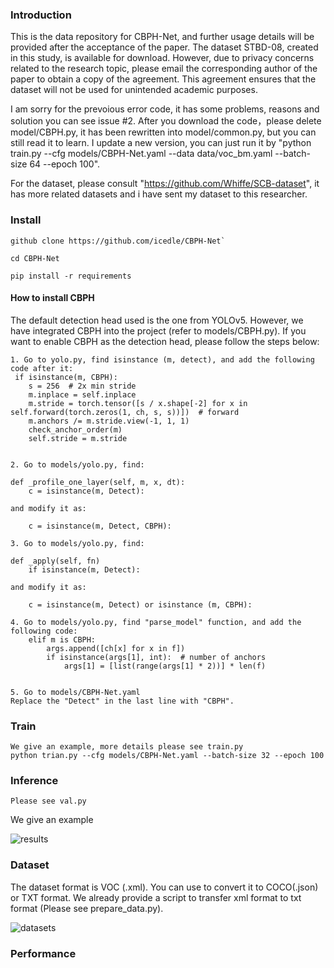 ### Introduction
This is the data repository for CBPH-Net, and further usage details will be provided after the acceptance of the paper. The dataset STBD-08, created in this study, is available for download. However, due to privacy concerns related to the research topic, please email the corresponding author of the paper to obtain a copy of the agreement. This agreement ensures that the dataset will not be used for unintended academic purposes.


I am sorry for the prevoious error code, it has some problems, reasons and solution you can see issue #2.
After you download the code，please delete model/CBPH.py, it has been rewritten into model/common.py, but you can still read it to learn. 
I update a new version, you can just run it by "python train.py --cfg models/CBPH-Net.yaml --data data/voc_bm.yaml --batch-size 64 --epoch 100". 


For the dataset, please consult "https://github.com/Whiffe/SCB-dataset", it has more related datasets and i have sent my dataset to this researcher.


### Install

```
github clone https://github.com/icedle/CBPH-Net`

cd CBPH-Net

pip install -r requirements
```

#### How to install CBPH

The default detection head used is the one from YOLOv5. However, we have integrated CBPH into the project (refer to models/CBPH.py). If you want to enable CBPH as the detection head, please follow the steps below:

```
1. Go to yolo.py, find isinstance (m, detect), and add the following code after it:
 if isinstance(m, CBPH):
    s = 256  # 2x min stride
    m.inplace = self.inplace
    m.stride = torch.tensor([s / x.shape[-2] for x in self.forward(torch.zeros(1, ch, s, s))])  # forward
    m.anchors /= m.stride.view(-1, 1, 1)
    check_anchor_order(m)
    self.stride = m.stride


2. Go to models/yolo.py, find:

def _profile_one_layer(self, m, x, dt):
	c = isinstance(m, Detect): 

and modify it as:
	
	c = isinstance(m, Detect, CBPH):

3. Go to models/yolo.py, find:

def _apply(self, fn)
	if isinstance(m, Detect):

and modify it as:
	
	c = isinstance(m, Detect) or isinstance (m, CBPH):

4. Go to models/yolo.py, find "parse_model" function, and add the following code: 
    elif m is CBPH:
        args.append([ch[x] for x in f])
        if isinstance(args[1], int):  # number of anchors
            args[1] = [list(range(args[1] * 2))] * len(f)


5. Go to models/CBPH-Net.yaml
Replace the "Detect" in the last line with "CBPH".
```

### Train

```
We give an example, more details please see train.py
python trian.py --cfg models/CBPH-Net.yaml --batch-size 32 --epoch 100 
```

### Inference

```
Please see val.py
```

We give an example

![results](https://github.com/icedle/CBPH-Net/blob/main/imgs/results.jpg)

### Dataset

The dataset format is VOC (.xml). You can use to convert it to COCO(.json) or TXT format. We already provide a script to transfer  xml format to txt format (Please see prepare_data.py).

![datasets](https://github.com/icedle/CBPH-Net/blob/main/imgs/datasets.png)

### Performance
